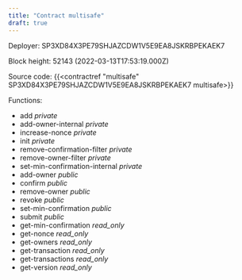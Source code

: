 ```yaml
---
title: "Contract multisafe"
draft: true
---
```

Deployer: SP3XD84X3PE79SHJAZCDW1V5E9EA8JSKRBPEKAEK7


 



Block height: 52143 (2022-03-13T17:53:19.000Z)

Source code: {{<contractref "multisafe" SP3XD84X3PE79SHJAZCDW1V5E9EA8JSKRBPEKAEK7 multisafe>}}

Functions:

* add _private_
* add-owner-internal _private_
* increase-nonce _private_
* init _private_
* remove-confirmation-filter _private_
* remove-owner-filter _private_
* set-min-confirmation-internal _private_
* add-owner _public_
* confirm _public_
* remove-owner _public_
* revoke _public_
* set-min-confirmation _public_
* submit _public_
* get-min-confirmation _read_only_
* get-nonce _read_only_
* get-owners _read_only_
* get-transaction _read_only_
* get-transactions _read_only_
* get-version _read_only_
